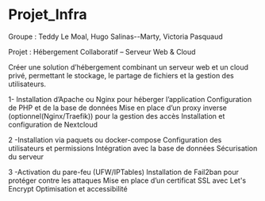 # Projet_Infra

Groupe : Teddy Le Moal, Hugo Salinas--Marty, Victoria Pasquaud

Projet : Hébergement Collaboratif – Serveur Web & Cloud

Créer une solution d’hébergement combinant un serveur web et un cloud privé, permettant le stockage, le partage de fichiers et la gestion des utilisateurs.


1- Installation d’Apache ou Nginx pour héberger l’application
Configuration de PHP et de la base de données
Mise en place d’un proxy inverse (optionnel(Nginx/Traefik)) pour la gestion des accès
Installation et configuration de Nextcloud

2 -Installation via paquets ou docker-compose
Configuration des utilisateurs et permissions
Intégration avec la base de données
Sécurisation du serveur

3 -Activation du pare-feu (UFW/IPTables)
Installation de Fail2ban pour protéger contre les attaques
Mise en place d’un certificat SSL avec Let's Encrypt
Optimisation et accessibilité

